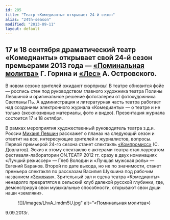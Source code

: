 ```yaml
---
id: 285
title: "Театр «Комедианты» открывает 24-й сезон"
alias: "24th-season"
modified: "2013-09-11"
layout: default
---
```


## 17 и **18** сентября драматический театр «Комедианты» открывает свой 24-й сезон премьерами 2013 года — [«Поминальная молитва»](97-pominalnaia-molitva.html) Г. Горина и [«Лес»](91-les.html) А. Островского.

В новом сезоне зрителей ожидают сюрпризы! В театре обновится фойе — роспись стен под руководством главного художника театра Полины Левшиной и оригинальное решение фотогалереи от фотохудожника Светланы Пь. А администрация и литературная часть театра работает над созданием электронного журнала «Комедианты» — о театре и не только (эксклюзивные материалы, фото и видео). Презентация журнала состоится 17 и 18 октября.

В рамках мероприятия художественный руководитель театра з.д.и. России [Михаил Левшин](153-mihail-levshin.html) расскажет о планах на следующий сезон и ответит на все, интересующие зрителей и журналистов, вопросы. Первой премьерой 24-го сезона станет спектакль [«Компромисс»](282-kompromiss-sdovlatov.html) (С. Довлатов). Эскиз к этому спектаклю с актерами театра стал лауреатом фестиваля-лаборатории ON.ТЕАТР 2012 гг. сразу в двух номинациях «Лучший режиссер» — Глеб Володин и «Лучшая мужская роль» — Евгений Баранов. Второй по дате выхода, но не по значимости, станет премьера спектакля по рассказам Василия Шукшина под рабочим названием [«Земляки»](283-zemlyaki.html). Зрительный зал и сцена театра «Комедианты» ненадолго превратятся в сельский клуб далекой русской глубинки, где, демонстрируя свои музыкальные способности, открывают свои души наши «земляки».

<figure>
![](/images/LhvA_lmdm5U.jpg" alt="«Поминальная молитва»)
</figure>

9.09.2013г.

